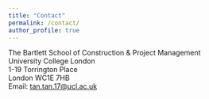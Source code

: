 ```yaml
---
title: "Contact"
permalink: /contact/
author_profile: true
---
```



The Bartlett School of Construction & Project Management<br>
University College London<br>
1-19 Torrington Place<br>
London WC1E 7HB<br>
Email: tan.tan.17@ucl.ac.uk
